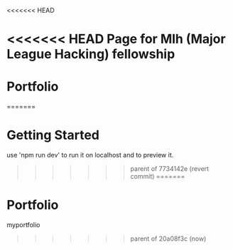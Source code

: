 <<<<<<< HEAD

<<<<<<< HEAD
Page
for Mlh (Major League Hacking) fellowship
=======
# Portfolio

=======

# Getting Started
 use 'npm run dev' to run it on localhost and to preview it.
>>>>>>> parent of 7734142e (revert commit)
=======
# Portfolio
myportfolio
>>>>>>> parent of 20a08f3c (now)
